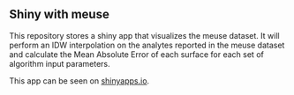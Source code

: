 ## Shiny with meuse

This repository stores a shiny app that visualizes the meuse dataset. It will perform an IDW interpolation on the analytes reported in the meuse dataset and calculate the Mean Absolute Error of each surface for each set of algorithm input parameters.

This app can be seen on [shinyapps.io](https://jmt2080ad.shinyapps.io/meuse_shiny/).
